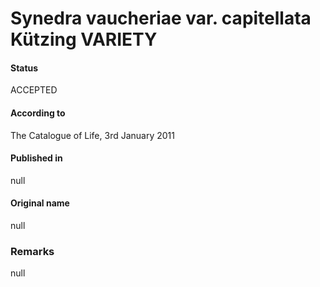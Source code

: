 Synedra vaucheriae var. capitellata Kützing VARIETY
=======

#### Status
ACCEPTED

#### According to
The Catalogue of Life, 3rd January 2011

#### Published in
null

#### Original name
null

### Remarks
null